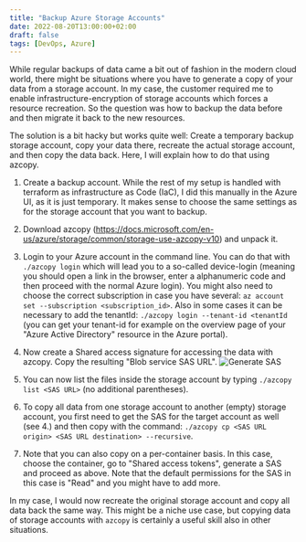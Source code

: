 ```yaml
---
title: "Backup Azure Storage Accounts"
date: 2022-08-20T13:00:00+02:00
draft: false
tags: [DevOps, Azure]
---
```


While regular backups of data came a bit out of fashion in the modern cloud world, there might be situations where you have to generate a copy of your data from a storage account. In my case, the customer required me to enable infrastructure-encryption of storage accounts which forces a resource recreation. So the question was how to backup the data before and then migrate it back to the new resources.

The solution is a bit hacky but works quite well: Create a temporary backup storage account, copy your data there, recreate the actual storage account, and then copy the data back. Here, I will explain how to do that using azcopy.

1. Create a backup account. While the rest of my setup is handled with terraform as infrastructure as Code (IaC), I did this manually in the Azure UI, as it is just temporary. It makes sense to choose the same settings as for the storage account that you want to backup.

2. Download azcopy (https://docs.microsoft.com/en-us/azure/storage/common/storage-use-azcopy-v10) and unpack it.

3. Login to your Azure account in the command line. You can do that with `./azcopy login` which will lead you to a so-called device-login (meaning you should open a link in the browser, enter a alphanumeric code and then proceed with the normal Azure login). You might also need to choose the correct subscription in case you have several: `az account set --subscription <subscription_id>`. Also in some cases it can be necessary to add the tenantId: `./azcopy login --tenant-id <tenantId` (you can get your tenant-id for example on the overview page of your "Azure Active Directory" resource in the Azure portal).

4. Now create a Shared access signature for accessing the data with azcopy. Copy the resulting "Blob service SAS URL".
![Generate SAS](/blog/backup-azure-storage/generate-sas.png)

5. You can now list the files inside the storage account by typing `./azcopy list <SAS URL>` (no additional parentheses).

6. To copy all data from one storage account to another (empty) storage account, you first need to get the SAS for the target account as well (see 4.) and then copy with the command: `./azcopy cp <SAS URL origin> <SAS URL destination> --recursive`.

7. Note that you can also copy on a per-container basis. In this case, choose the container, go to "Shared access tokens", generate a SAS and proceed as above. Note that the default permissions for the SAS in this case is "Read" and you might have to add more.

In my case, I would now recreate the original storage account and copy all data back the same way. This might be a niche use case, but copying data of storage accounts with `azcopy` is certainly a useful skill also in other situations.
